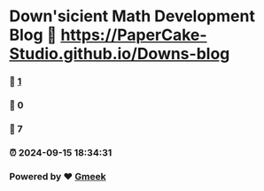 # Down'sicient Math Development Blog :link: https://PaperCake-Studio.github.io/Downs-blog 
### :page_facing_up: [1](https://PaperCake-Studio.github.io/Downs-blog/tag.html) 
### :speech_balloon: 0 
### :hibiscus: 7 
### :alarm_clock: 2024-09-15 18:34:31 
### Powered by :heart: [Gmeek](https://github.com/Meekdai/Gmeek)
